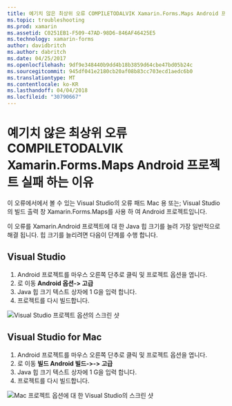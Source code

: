```yaml
---
title: 예기치 않은 최상위 오류 COMPILETODALVIK Xamarin.Forms.Maps Android 프로젝트 실패 하는 이유
ms.topic: troubleshooting
ms.prod: xamarin
ms.assetid: C0251EB1-F509-47AD-98D6-846AF46425E5
ms.technology: xamarin-forms
author: davidbritch
ms.author: dabritch
ms.date: 04/25/2017
ms.openlocfilehash: 9df9e348440b9dd4b18b3859d64cbe47bd05b24c
ms.sourcegitcommit: 945df041e2180cb20af08b83cc703ecd1aedc6b0
ms.translationtype: MT
ms.contentlocale: ko-KR
ms.lasthandoff: 04/04/2018
ms.locfileid: "30790667"
---
```

# <a name="why-does-my-xamarinformsmaps-android-project-fail-with-compiletodalvik-unexpected-top-level-error"></a>예기치 않은 최상위 오류 COMPILETODALVIK Xamarin.Forms.Maps Android 프로젝트 실패 하는 이유

이 오류에서에서 볼 수 있는 Visual Studio의 오류 패드 Mac 용 또는; Visual Studio의 빌드 출력 창 Xamarin.Forms.Maps를 사용 하 여 Android 프로젝트입니다.

이 오류를 Xamarin.Android 프로젝트에 대 한 Java 힙 크기를 늘려 가장 일반적으로 해결 됩니다. 힙 크기를 늘리려면 다음이 단계를 수행 합니다.

## <a name="visual-studio"></a>Visual Studio

1. Android 프로젝트를 마우스 오른쪽 단추로 클릭 및 프로젝트 옵션을 엽니다.
2. 로 이동 **Android 옵션-> 고급**
3. Java 힙 크기 텍스트 상자에 1 G을 입력 합니다.
4. 프로젝트를 다시 빌드합니다.

![Visual Studio 프로젝트 옵션의 스크린 샷](maps-compiletodalvik-error-images/vsjavaheap.png "Android 빌드 Visual Studio에서 옵션")

## <a name="visual-studio-for-mac"></a>Visual Studio for Mac

1.  Android 프로젝트를 마우스 오른쪽 단추로 클릭 및 프로젝트 옵션을 엽니다.
2.  로 이동 **빌드 Android 빌드->-> 고급**
3.  Java 힙 크기 텍스트 상자에 1 G을 입력 합니다.
4.  프로젝트를 다시 빌드합니다.  

![Mac 프로젝트 옵션에 대 한 Visual Studio의 스크린 샷](maps-compiletodalvik-error-images/xsjavaheap.png "Android 빌드 Mac 용 Visual Studio에서 옵션")

